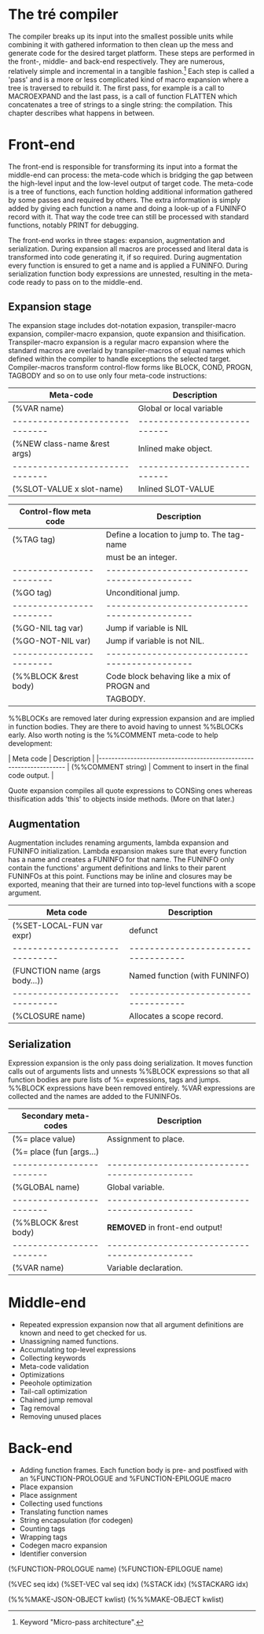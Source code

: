 The tré compiler
================

The compiler breaks up its input into the smallest possible units while
combining it with gathered information to then clean up the mess and generate
code for the desired target platform.  These steps are performed in the front-,
middle- and back-end respectively.  They are numerous, relatively simple and
incremental in a tangible fashion.[^1]  Each step is called a 'pass' and is
a more or less complicated kind of macro expansion where a tree is traversed to
rebuild it.  The first pass, for example is a call to MACROEXPAND and the last
pass, is a call of function FLATTEN which concatenates a tree of strings to a
single string: the compilation.  This chapter describes what happens in
between.

[^1]: Keyword "Micro-pass architecture".

# Front-end

The front-end is responsible for transforming its input into a format the
middle-end can process: the meta-code which is bridging the gap between the
high-level input and the low-level output of target code.  The meta-code is a
tree of functions, each function holding additional information gathered by
some passes and required by others.  The extra information is simply added by
giving each function a name and doing a look-up of a FUNINFO record with it.
That way the code tree can still be processed with standard functions, notably
PRINT for debugging.

The front-end works in three stages: expansion, augmentation and serialization.
During expansion all macros are processed and literal data is transformed into
code generating it, if so required.  During augmentation every function is
ensured to get a name and is applied a FUNINFO.  During serialization function
body expressions are unnested, resulting in the meta-code ready to pass on to
the middle-end.

## Expansion stage

The expansion stage includes dot-notation expasion, transpiler-macro expansion,
compiler-macro expansion, quote expansion and thisification.
Transpiler-macro expansion is a regular macro expansion where the standard
macros are overlaid by transpiler-macros of equal names which defined within
the compiler to handle exceptions the selected target.
Compiler-macros transform control-flow forms like BLOCK, COND, PROGN, TAGBODY
and so on to use only four meta-code instructions:

| Meta-code                    | Description                |
|------------------------------|----------------------------|
| (%VAR name)                  | Global or local variable   |
|------------------------------|----------------------------|
| (%NEW class-name &rest args) | Inlined make object.       |
|------------------------------|----------------------------|
| (%SLOT-VALUE x slot-name)    | Inlined SLOT-VALUE         |

| Control-flow meta code | Description                                 |
|------------------------|---------------------------------------------|
| (%TAG tag)             | Define a location to jump to.  The tag-name |
|                        | must be an integer.                         |
|------------------------|---------------------------------------------|
| (%GO tag)              | Unconditional jump.                         |
|------------------------|---------------------------------------------|
| (%GO-NIL tag var)      | Jump if variable is NIL                     |
| (%GO-NOT-NIL var)      | Jump if variable is not NIL.                |
|------------------------|---------------------------------------------|
| (%%BLOCK &rest body)   | Code block behaving like a mix of PROGN and |
|                        | TAGBODY.                                    |

%%BLOCKs are removed later during expression expansion and are implied in
function bodies.  They are there to avoid having to unnest %%BLOCKs early.
Also worth noting is the %%COMMENT meta-code to help development:

| Meta code          | Description                                 |
|-------------------------------------------------------------------
| (%%COMMENT string) | Comment to insert in the final code output. |

Quote expansion compiles all quote expressions to CONSing ones whereas
thisification adds 'this' to objects inside methods.  (More on that later.)

## Augmentation

Augmentation includes renaming arguments, lambda expansion and FUNINFO
initialization.  Lambda expansion makes sure that every function has a name
and creates a FUNINFO for that name.  The FUNINFO only contain the functions'
argument definitions and links to their parent FUNINFOs at this point.
Functions may be inline and closures may be exported, meaning that their are
turned into top-level functions with a scope argument.

| Meta code                    | Description                       |
|------------------------------|-----------------------------------|
| (%SET-LOCAL-FUN var expr)    | defunct                           |
|------------------------------|-----------------------------------|
| (FUNCTION name (args body…)) | Named function (with FUNINFO)     |
|------------------------------|-----------------------------------|
| (%CLOSURE name)              | Allocates a scope record.         |

## Serialization

Expression expansion is the only pass doing serialization.  It moves function
calls out of arguments lists and unnests %%BLOCK expressions so that all
function bodies are pure lists of %= expressions, tags and jumps.  %%BLOCK
expressions have been removed entirely.
%VAR expressions are collected and the names are added to the FUNINFOs.

| Secondary meta-codes   | Description                                 |
|------------------------|---------------------------------------------|
| (%= place value)       | Assignment to place.                        |
| (%= place (fun [args…) |                                             |
|------------------------|---------------------------------------------|
| (%GLOBAL name)         | Global variable.                            |
|------------------------|---------------------------------------------|
| (%%BLOCK &rest body)   | **REMOVED** in front-end output!            |
|------------------------|---------------------------------------------|
| (%VAR name)            | Variable declaration.                       |

# Middle-end

* Repeated expression expansion now that all argument definitions are
  known and need to get checked for us.
* Unassigning named functions.
* Accumulating top-level expressions
* Collecting keywords
* Meta-code validation
* Optimizations
 * Peeohole optimization
 * Tail-call optimization
 * Chained jump removal
 * Tag removal
 * Removing unused places

# Back-end

* Adding function frames.  Each function body is pre- and postfixed with an
  %FUNCTION-PROLOGUE and %FUNCTION-EPILOGUE macro
 * Place expansion
 * Place assignment
* Collecting used functions
* Translating function names
* String encapsulation (for codegen)
* Counting tags
* Wrapping tags
* Codegen macro expansion
* Identifier conversion

(%FUNCTION-PROLOGUE name)
(%FUNCTION-EPILOGUE name)

(%VEC seq idx)
(%SET-VEC val seq idx)
(%STACK idx)
(%STACKARG idx)

(%%%MAKE-JSON-OBJECT kwlist)
(%%%MAKE-OBJECT kwlist)
